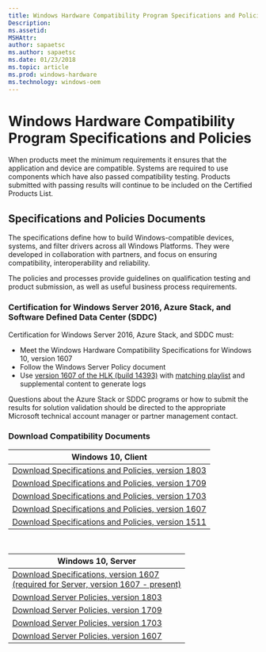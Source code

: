 ```yaml
---
title: Windows Hardware Compatibility Program Specifications and Policies
Description: 
ms.assetid: 
MSHAttr: 
author: sapaetsc
ms.author: sapaetsc
ms.date: 01/23/2018
ms.topic: article
ms.prod: windows-hardware
ms.technology: windows-oem
---
```


# Windows Hardware Compatibility Program Specifications and Policies

When products meet the minimum requirements it ensures that the application and device are compatible. Systems are required to use components which have also passed compatibility testing. Products submitted with passing results will continue to be included on the Certified Products List.

## Specifications and Policies Documents

The specifications define how to build Windows-compatible devices, systems, and filter drivers across all Windows Platforms. They were developed in collaboration with partners, and focus on ensuring compatibility, interoperability and reliability. 

The policies and processes provide guidelines on qualification testing and product submission, as well as useful business process requirements.

### Certification for Windows Server 2016, Azure Stack, and Software Defined Data Center (SDDC)

Certification for Windows Server 2016, Azure Stack, and SDDC must:

 - Meet the Windows Hardware Compatibility Specifications for Windows 10, version 1607 
 - Follow the Windows Server Policy document
 - Use [version 1607 of the HLK (build 14393)](https://go.microsoft.com/fwlink/p/?LinkID=404112) with [matching playlist](http://aka.ms/hlkplaylist) and supplemental content to generate logs

Questions about the Azure Stack or SDDC programs or how to submit the results for solution validation should be directed to the appropriate Microsoft technical account manager or partner management contact.

### Download Compatibility Documents

|Windows 10, Client|
|--|
|[Download Specifications and Policies, version 1803](https://go.microsoft.com/fwlink/?linkid=871730)|
|[Download Specifications and Policies, version 1709](https://go.microsoft.com/fwlink/?linkid=866945)|
|[Download Specifications and Policies, version 1703](https://go.microsoft.com/fwlink/?linkid=866946)|
|[Download Specifications and Policies, version 1607](https://go.microsoft.com/fwlink/?linkid=866948)|
|[Download Specifications and Policies, version 1511](https://go.microsoft.com/fwlink/?linkid=866949)|

<br>

|Windows 10, Server|
|--|
|[Download Specifications, version 1607<br>(required for Server, version 1607 - present)](https://go.microsoft.com/fwlink/?linkid=866951) |
|[Download Server Policies, version 1803](https://go.microsoft.com/fwlink/?linkid=874290)|
|[Download Server Policies, version 1709](https://go.microsoft.com/fwlink/?linkid=859740)|
|[Download Server Policies, version 1703](https://go.microsoft.com/fwlink/?linkid=846349)|
|[Download Server Policies, version 1607](https://go.microsoft.com/fwlink/?linkid=866953)|






